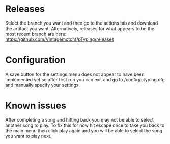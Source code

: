 # Releases 
Select the branch you want and then go to the actions tab and download the artifact you want. Alternatively, releases for what appears to be the most recent branch are here: https://github.com/Vintagemotors/pTyping/releases
# Configuration 
A save button for the settings menu does not appear to have been implemented yet so after first run you can exit and go to /config/ptyping.cfg and manually specify your settings 
# Known issues 
After completing a song and hitting back you may not be able to select another song to play. To fix this for now hit escape once to take you back to the main menu then click play again and you will be able to select the song you want to play next. 
